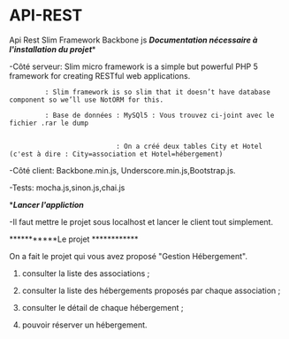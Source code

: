 API-REST
========

Api Rest Slim Framework Backbone js
*************Documentation nécessaire à l'installation du projet**************

-Côté serveur: Slim micro framework is a simple but powerful PHP 5 framework for creating RESTful web applications.
    
             : Slim framework is so slim that it doesn’t have database component so we’ll use NotORM for this.
              
             : Base de données : MySQl5 : Vous trouvez ci-joint avec le fichier .rar le dump
                                 

                               : On a créé deux tables City et Hotel  (c'est à dire : City=association et Hotel=hébergement)

-Côté client: Backbone.min.js, Underscore.min.js,Bootstrap.js.
 

-Tests:       mocha.js,sinon.js,chai.js





************Lancer l'appliction***********

-Il faut mettre le projet sous localhost et lancer le client tout simplement.



***********Le projet ************

On a fait le projet qui vous avez proposé "Gestion Hébergement".


1. consulter la liste des associations ;

2. consulter la liste des hébergements proposés par chaque association ;

3. consulter le détail de chaque hébergement ;

4. pouvoir réserver un hébergement.
